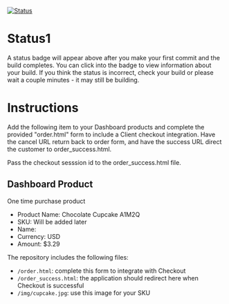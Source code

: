 [![Status](https://img.shields.io/badge/status-SUBMITTABLE%20COMMIT:%208c501e8fc66dc84b6ed68ecf0c59f23939527a17-brightgreen.svg)](https://github.com/crowdbotics-challenges/bakery_scaffold_j0jK12aoacVKmPM4/commit/8c501e8fc66dc84b6ed68ecf0c59f23939527a17)




# Status1

A status badge will appear above after you make your first commit and the build completes. You can click into the badge to view information about your build. If you think the status is incorrect, check your build or please wait a couple minutes - it may still be building.

# Instructions

Add the following item to your Dashboard products and complete the provided "order.html" form to include a Client checkout integration. Have the cancel URL return back to order form, and have the success URL direct the customer to order_success.html.

Pass the checkout sesssion id to the order_success.html file.

## Dashboard Product
One time purchase product
* Product Name: Chocolate Cupcake A1M2Q
* SKU: Will be added later
* Name: 
* Currency: USD
* Amount: $3.29

The repository includes the following files:
* `/order.html`: complete this form to integrate with Checkout
* `/order_success.html`: the application should redirect here when Checkout is successful
* `/img/cupcake.jpg`: use this image for your SKU
